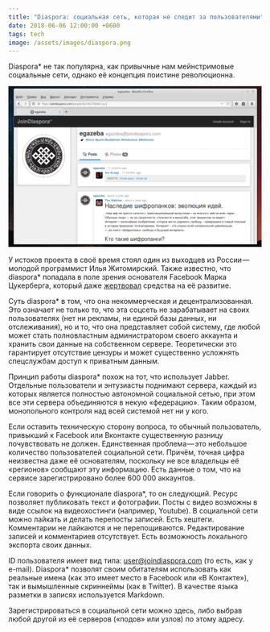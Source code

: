 ```yaml
---
title: "Diaspora: социальная сеть, которая не следит за пользователями"
date: 2018-06-06 12:00:00 +0600
tags: tech
image: /assets/images/diaspora.png
---
```

Diaspora* не так популярна, как привычные нам мейнстримовые социальные сети, однако её концепция поистине революционна.

![социальная сеть diaspora](/assets/images/diaspora.png)

У истоков проекта в своё время стоял один из выходцев из России — молодой программист Илья Житомирский. Также известно, что diaspora* попадала в поле зрения основателя Facebook Марка Цукерберга, который даже [жертвовал](https://www.wired.com/2010/05/zuckerberg-interview/all/1) средства на её развитие.

Суть diaspora* в том, что она некоммерческая и децентрализованная. Это означает не только то, что эта соцсеть не зарабатывает на своих пользователях (нет ни рекламы, ни единой базы данных, ни отслеживания), но и то, что она представляет собой систему, где любой может стать полновластным администратором своего аккаунта и хранить свои данные на собственном сервере. Теоретически это гарантирует отсутствие цензуры и может существенно усложнять спецслужбам доступ к приватным данным.

Принцип работы diaspora* похож на тот, что использует Jabber. Отдельные пользователи и энтузиасты поднимают сервера, каждый из которых является полностью автономной социальной сетью, при этом все эти сервера объединяются в некую «федерацию». Таким образом, монопольного контроля над всей системой нет ни у кого.

Если оставить техническую сторону вопроса, то обычный пользователь, привыкший к Facebook или Вконтакте существенную разницу почувствовать не должен. Единственная проблема — это небольшое количество пользователей социальной сети. Причём, точная цифра неизвестна даже её основателям, поскольку не все владельцы её «регионов» сообщают эту информацию. Есть данные о том, что на сервисе зарегистрировано более 600 000 аккаунтов.

Если говорить о функционале diaspora*, то он следующий. Ресурс позволяет публиковать текст и фотографии. Посты с видео возможны в виде ссылок на видеохостинги (например, Youtube). В социальной сети можно лайкать и делать перепосты записей. Есть хештеги. Комментарии не лайкаются и не перепощиваются. Редактирование записей и комментариев отсутствует. Есть возможность локального экспорта своих данных.

ID пользователя имеет вид типа: user@joindiaspora.com (то есть, как у e-mail). Diaspora* позволят своим обитателям использовать как реальные имена (как это имеет место в Facebook или «В Контакте»), так и вымышленные скриннеймы (как в Twitter). В качестве языка разметки в записях используется Markdown.

Зарегистрироваться в социальной сети можно здесь, либо выбрав любой другой из её серверов («подов» или узлов) по этому адресу. 




